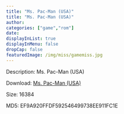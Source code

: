 ```yaml
---
title: "Ms. Pac-Man (USA)"
title: "Ms. Pac-Man (USA)"
author: 
categories: ["game","rom"]
date: 
displayInList: true
displayInMenu: false
dropCap: false
featuredImage: /img/miss/gamemiss.jpg
---
```


Description: Ms. Pac-Man (USA)

Download: <a href="https://kknackGearCT.ctfile.com/fs/2629127-327667858" target = "_blank" rel = "nofollow" > Ms. Pac-Man (USA)</a>

Size: 16384

MD5: EF9A920FFDF592546499738EE911FC1E

